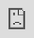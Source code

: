 ```yaml
---
layout: HackTheBox
title:  "HackTheBox - Sick ROP"
date:   2021-02-23 16:05:00 +0000
categories: Challenge Walkthrough HackTheBox
---
```

<p style="font-family:arial;">HackTheBox - Sick ROP<br><br>
</p>
<iframe src="https://drive.google.com/file/d/13Li9A9KH-f28KP5oKDDwGR-aL8H6ktIN/preview" style="position:fixed; top:0px; left:0px; bottom:0px; right:0px; width:100%; height:100%; border:none; margin:0; padding:0; overflow:hidden; z-index:999999;"></iframe>
